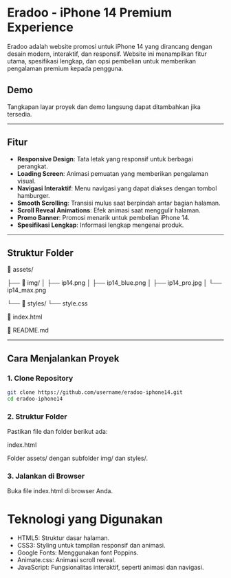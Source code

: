# Eradoo - iPhone 14 Premium Experience

Eradoo adalah website promosi untuk iPhone 14 yang dirancang dengan desain modern, interaktif, dan responsif. Website ini menampilkan fitur utama, spesifikasi lengkap, dan opsi pembelian untuk memberikan pengalaman premium kepada pengguna.

## Demo

Tangkapan layar proyek dan demo langsung dapat ditambahkan jika tersedia.

---

## Fitur

- **Responsive Design**: Tata letak yang responsif untuk berbagai perangkat.
- **Loading Screen**: Animasi pemuatan yang memberikan pengalaman visual.
- **Navigasi Interaktif**: Menu navigasi yang dapat diakses dengan tombol hamburger.
- **Smooth Scrolling**: Transisi mulus saat berpindah antar bagian halaman.
- **Scroll Reveal Animations**: Efek animasi saat menggulir halaman.
- **Promo Banner**: Promosi menarik untuk pembelian iPhone 14.
- **Spesifikasi Lengkap**: Informasi lengkap mengenai produk.

---

## Struktur Folder

📁 assets/

├── 📁 img/ │ ├── ip14.png │ ├── ip14_blue.png │ ├── ip14_pro.jpg │ └── ip14_max.png

└── 📁 styles/ └── style.css

📄 index.html

📄 README.md

---

## Cara Menjalankan Proyek

### 1. Clone Repository

```bash
git clone https://github.com/username/eradoo-iphone14.git
cd eradoo-iphone14
```

### 2. Struktur Folder

Pastikan file dan folder berikut ada:

index.html

Folder assets/ dengan subfolder img/ dan styles/.

### 3. Jalankan di Browser

Buka file index.html di browser Anda.

# Teknologi yang Digunakan

- HTML5: Struktur dasar halaman.
- CSS3: Styling untuk tampilan responsif dan animasi.
- Google Fonts: Menggunakan font Poppins.
- Animate.css: Animasi scroll reveal.
- JavaScript: Fungsionalitas interaktif, seperti animasi dan navigasi.
